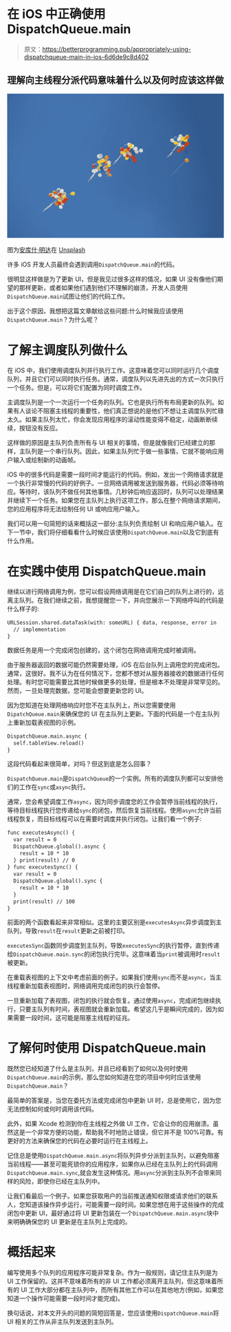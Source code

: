 # 在 iOS 中正确使用 DispatchQueue.main

> 原文：<https://betterprogramming.pub/appropriately-using-dispatchqueue-main-in-ios-6d6de9c8d402>

## 理解向主线程分派代码意味着什么以及何时应该这样做

![](img/c180018eaddac5018226b894726e823b.png)

图为[安库什·明达](https://unsplash.com/@an_ku_sh?utm_source=unsplash&utm_medium=referral&utm_content=creditCopyText)在 [Unsplash](https://unsplash.com/s/photos/release?utm_source=unsplash&utm_medium=referral&utm_content=creditCopyText)

许多 iOS 开发人员最终会遇到调用`DispatchQueue.main`的代码。

很明显这样做是为了更新 UI，但是我见过很多这样的情况，如果 UI 没有像他们期望的那样更新，或者如果他们遇到他们不理解的崩溃，开发人员使用`DispatchQueue.main`试图让他们的代码工作。

出于这个原因，我想把这篇文章献给这些问题:什么时候我应该使用`DispatchQueue.main`？为什么呢？

# 了解主调度队列做什么

在 iOS 中，我们使用调度队列并行执行工作。这意味着您可以同时运行几个调度队列，并且它们可以同时执行任务。通常，调度队列以先进先出的方式一次只执行一个任务。但是，可以将它们配置为同时调度工作。

主调度队列是一个一次运行一个任务的队列。它也是执行所有布局更新的队列。如果有人谈论不阻塞主线程的重要性，他们真正想说的是他们不想让主调度队列忙碌太久。如果主队列太忙，你会发现应用程序的滚动性能变得不稳定，动画断断续续，按钮没有反应。

这样做的原因是主队列负责所有与 UI 相关的事情，但是就像我们已经建立的那样，主队列是一个串行队列。因此，如果主队列忙于做一些事情，它就不能响应用户输入或绘制新的动画帧。

iOS 中的很多代码是需要一段时间才能运行的代码。例如，发出一个网络请求就是一个执行非常慢的代码的好例子。一旦网络调用被发送到服务器，代码必须等待响应。等待时，该队列不做任何其他事情。几秒钟后响应返回时，队列可以处理结果并继续下一个任务。如果您在主队列上执行这项工作，那么在整个网络请求期间，您的应用程序将无法绘制任何 UI 或响应用户输入。

我们可以用一句简短的话来概括这一部分:主队列负责绘制 UI 和响应用户输入。在下一节中，我们将仔细看看什么时候应该使用`DispatchQueue.main`以及它到底有什么作用。

# 在实践中使用 DispatchQueue.main

继续以进行网络调用为例，您可以假设网络调用是在它们自己的队列上进行的，远离主队列。在我们继续之前，我想提醒您一下，并向您展示一下网络呼叫的代码是什么样子的:

```
URLSession.shared.dataTask(with: someURL) { data, response, error in
  // implementation
}
```

数据任务是用一个完成闭包创建的，这个闭包在网络调用完成时被调用。

由于服务器返回的数据可能仍然需要处理，iOS 在后台队列上调用您的完成闭包。通常，这很好。我不认为在任何情况下，您都不想对从服务器接收的数据进行任何处理。有时您可能需要比其他时候做更多的处理，但是根本不处理是非常罕见的。然而，一旦处理完数据，您可能会想要更新您的 UI。

因为您知道在处理网络响应时您不在主队列上，所以您需要使用`DipatchQueue.main`来确保您的 UI 在主队列上更新。下面的代码是一个在主队列上重新加载表视图的示例。

```
DispatchQueue.main.async { 
  self.tableView.reload() 
}
```

这段代码看起来很简单，对吗？但这到底是怎么回事？

`DispatchQueue.main`是`DispatchQueue`的一个实例。所有的调度队列都可以安排他们的工作在`sync`或`async`执行。

通常，您会希望调度工作`async`，因为同步调度您的工作会暂停当前线程的执行，等待目标线程执行您传递给`sync`的闭包，然后恢复当前线程。使用`async`允许当前线程恢复，而目标线程可以在需要时调度并执行闭包。让我们看一个例子:

```
func executesAsync() { 
  var result = 0 
  DispatchQueue.global().async { 
    result = 10 * 10 
  } print(result) // 0 
} func executesSync() { 
  var result = 0 
  DispatchQueue.global().sync { 
    result = 10 * 10 
  } 
  print(result) // 100 
}
```

前面的两个函数看起来非常相似。这里的主要区别是`executesAsync`异步调度到主队列，导致`result`在`result`更新之前被打印。

`executesSync`函数同步调度到主队列，导致`executesSync`的执行暂停，直到传递给`DispatchQueue.main.sync`的闭包执行完毕。这意味着当`print`被调用时`result`被更新。

在重载表视图的上下文中考虑前面的例子。如果我们使用`sync`而不是`async`，当主线程重新加载表视图时，网络调用完成闭包的执行会暂停。

一旦重新加载了表视图，闭包的执行就会恢复。通过使用`async`，完成闭包继续执行，只要主队列有时间，表视图就会重新加载。希望这几乎是瞬间完成的，因为如果需要一段时间，这可能是阻塞主线程的征兆。

# 了解何时使用 DispatchQueue.main

既然您已经知道了什么是主队列，并且已经看到了如何以及何时使用`DispatchQueue.main`的示例，那么您如何知道在您的项目中何时应该使用`DispatchQueue.main`？

最简单的答案是，当您在委托方法或完成闭包中更新 UI 时，总是使用它，因为您无法控制如何或何时调用该代码。

此外，如果 Xcode 检测到你在主线程之外做 UI 工作，它会让你的应用崩溃。虽然这是一个非常方便的功能，帮助我不时地防止错误，但它并不是 100%可靠。有更好的方法来确保您的代码在必要时运行在主线程上。

记住总是使用`DispatchQueue.main.async`将队列异步分派到主队列，以避免阻塞当前线程——甚至可能死锁你的应用程序，如果你从已经在主队列上的代码调用`DispatchQueue.main.sync`,就会发生这种情况。用`async`分派到主队列不会带来同样的风险，即使你已经在主队列中。

让我们看最后一个例子。如果您获取用户的当前推送通知权限或请求他们的联系人，您知道该操作异步运行，可能需要一段时间。如果您想在用于这些操作的完成闭包中更新 UI，最好通过将 UI 更新包装在一个`DispatchQueue.main.async`块中来明确确保您的 UI 更新是在主队列上完成的。

# 概括起来

编写使用多个队列的应用程序可能非常复杂。作为一般规则，请记住主队列是为 UI 工作保留的。这并不意味着所有的非 UI 工作都必须离开主队列，但这意味着所有的 UI 工作大部分都在主队列中，而所有其他工作可以在其他地方(例如，如果您知道一个操作可能需要一段时间才能完成)。

换句话说，对本文开头的问题的简短回答是，您应该使用`DispatchQueue.main`将 UI 相关的工作从非主队列发送到主队列。